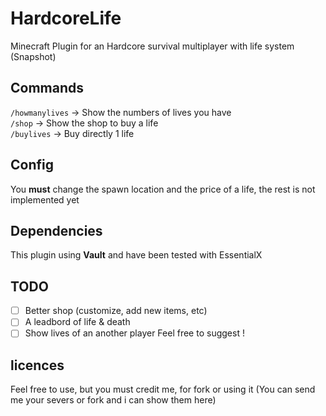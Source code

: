 # HardcoreLife
Minecraft Plugin for an Hardcore survival multiplayer with life system
(Snapshot)

## Commands

```/howmanylives``` -> Show the numbers of lives you have \
```/shop``` -> Show the shop to buy a life \
```/buylives``` -> Buy directly 1 life

## Config
You **must** change the spawn location and the price of a life, the rest is not implemented yet

## Dependencies
This plugin using **Vault** and have been tested with EssentialX

## TODO
-[ ] Better shop (customize, add new items, etc)
-[ ] A leadbord of life & death
-[ ] Show lives of an another player
Feel free to suggest !

## licences
Feel free to use, but you must credit me, for fork or using it (You can send me your severs or fork and i can show them here)
